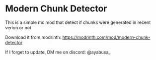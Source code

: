 # Modern Chunk Detector
This is a simple mc mod that detect if chunks were generated in recent verion or not

Download it from modrinth: https://modrinth.com/mod/modern-chunk-detector

If I forget to update, DM me on discord: @ayabusa_
